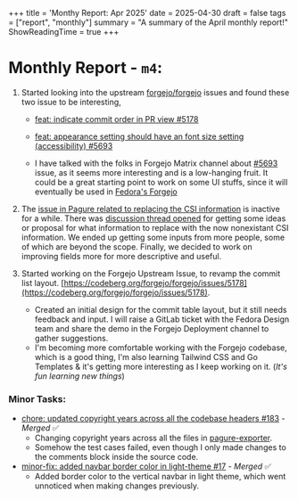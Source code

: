 +++
title = 'Monthy Report: Apr 2025'
date = 2025-04-30
draft = false
tags = ["report", "monthly"]
summary = "A summary of the April monthly report!"
ShowReadingTime = true
+++

# Monthly Report - `m4`:

1. Started looking into the upstream [forgejo/forgejo](https://codeberg.org/forgejo/forgejo) issues and found these two issue to be interesting,
    - [feat: indicate commit order in PR view #5178](https://codeberg.org/forgejo/forgejo/issues/5178)
    - [ feat: appearance setting should have an font size setting (accessibility) #5693 ](https://codeberg.org/forgejo/forgejo/issues/5693)

    - I have talked with the folks in Forgejo Matrix channel about [#5693](https://codeberg.org/forgejo/forgejo/issues/5693) issue, as it seems more interesting and is a low-hanging fruit. It could be a great starting point to work on some UI stuffs, since it will eventually be used in [Fedora's Forgejo](https://codeberg.org/fedora/forgejo)

2. The [issue in Pagure related to replacing the CSI information](https://pagure.io/infra-docs-fpo/issue/350) is inactive for a while. There was [discussion thread opened](https://discussion.fedoraproject.org/t/updating-infra-apprentice-page-outdated-csi-related-information-need-changes/143979) for getting some ideas or proposal for what information to replace with the now nonexistant CSI information. We ended up getting some inputs from more people, some of which are beyond the scope. Finally, we decided to work on improving fields more for more descriptive and useful.

3. Started working on the Forgejo Upstream Issue, to revamp the commit list layout. [https://codeberg.org/forgejo/forgejo/issues/5178](https://codeberg.org/forgejo/forgejo/issues/5178).
    - Created an initial design for the commit table layout, but it still needs feedback and input. I will raise a GitLab ticket with the Fedora Design team and share the demo in the Forgejo Deployment channel to gather suggestions.
    - I'm becoming more comfortable working with the Forgejo codebase, which is a good thing, I'm also learning Tailwind CSS and Go Templates & it's getting more interesting as I keep working on it. (_It's fun learning new things_)

### Minor Tasks:
-  [chore: updated copyright years across all the codebase headers #183](https://github.com/fedora-infra/pagure-exporter/pull/183) - _Merged_ ✅
    - Changing copyright years across all the files in [pagure-exporter](https://github.com/fedora-infra/pagure-exporter).
    - Somehow the test cases failed, even though I only made changes to the comments block inside the source code.
- [minor-fix: added navbar border color in light-theme #17](https://codeberg.org/fedora/forgejo/pulls/17) - _Merged_ ✅ 
    - Added border color to the vertical navbar in light theme, which went unnoticed when making changes previously.
